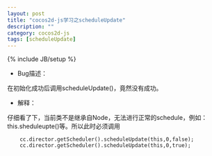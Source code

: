 ```yaml
---
layout: post
title: "cocos2d-js学习之scheduleUpdate"
description: ""
category: cocos2d-js
tags: [scheduleUpdate]
---
```

{% include JB/setup %}


 - Bug描述：

 在初始化成功后调用scheduleUpdate()，竟然没有成功。

 - 解释：

 仔细看了下，当前类不是继承自Node，无法进行正常的schedule，例如：this.sheduleupte()等。所以此时必须调用

        cc.director.getScheduler().scheduleUpdate(this,0,false);
        cc.director.getScheduler().scheduleUpdate(this,0,true);